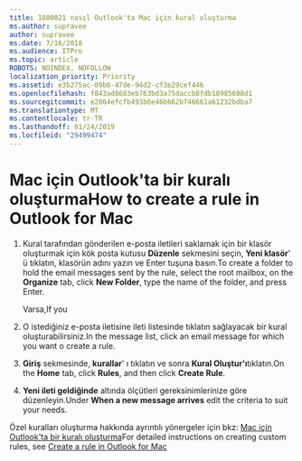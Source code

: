 ```yaml
---
title: 1800021 nasıl Outlook'ta Mac için kural oluşturma
ms.author: supravee
author: supravee
ms.date: 7/16/2018
ms.audience: ITPro
ms.topic: article
ROBOTS: NOINDEX, NOFOLLOW
localization_priority: Priority
ms.assetid: e3b275ac-09b6-47de-94d2-cf3e29cef446
ms.openlocfilehash: f843ad8683eb763bd3a75daccb8fdb18985688d1
ms.sourcegitcommit: e2864efcfb493b6e46b662b746661a61232bdba7
ms.translationtype: MT
ms.contentlocale: tr-TR
ms.lasthandoff: 01/24/2019
ms.locfileid: "29499474"
---
```

# <a name="how-to-create-a-rule-in-outlook-for-mac"></a><span data-ttu-id="e74a4-102">Mac için Outlook'ta bir kuralı oluşturma</span><span class="sxs-lookup"><span data-stu-id="e74a4-102">How to create a rule in Outlook for Mac</span></span>

1. <span data-ttu-id="e74a4-103">Kural tarafından gönderilen e-posta iletileri saklamak için bir klasör oluşturmak için kök posta kutusu **Düzenle** sekmesini seçin, **Yeni klasör**' ü tıklatın, klasörün adını yazın ve Enter tuşuna basın.</span><span class="sxs-lookup"><span data-stu-id="e74a4-103">To create a folder to hold the email messages sent by the rule, select the root mailbox, on the **Organize** tab, click **New Folder**, type the name of the folder, and press Enter.</span></span>
    
    <span data-ttu-id="e74a4-104">Varsa,</span><span class="sxs-lookup"><span data-stu-id="e74a4-104">If you</span></span> 
    
2. <span data-ttu-id="e74a4-105">O istediğiniz e-posta iletisine ileti listesinde tıklatın sağlayacak bir kural oluşturabilirsiniz.</span><span class="sxs-lookup"><span data-stu-id="e74a4-105">In the message list, click an email message for which you want o create a rule.</span></span>
    
3. <span data-ttu-id="e74a4-106">**Giriş** sekmesinde, **kurallar**' ı tıklatın ve sonra **Kural Oluştur'ı**tıklatın.</span><span class="sxs-lookup"><span data-stu-id="e74a4-106">On the **Home** tab, click **Rules**, and then click **Create Rule**.</span></span>
    
4. <span data-ttu-id="e74a4-107">**Yeni ileti geldiğinde** altında ölçütleri gereksinimlerinize göre düzenleyin.</span><span class="sxs-lookup"><span data-stu-id="e74a4-107">Under **When a new message arrives** edit the criteria to suit your needs.</span></span> 
    
<span data-ttu-id="e74a4-108">Özel kuralları oluşturma hakkında ayrıntılı yönergeler için bkz: [Mac için Outlook'ta bir kuralı oluşturma](https://aka.ms/AA1uy0v)</span><span class="sxs-lookup"><span data-stu-id="e74a4-108">For detailed instructions on creating custom rules, see [Create a rule in Outlook for Mac](https://aka.ms/AA1uy0v)</span></span>
  

